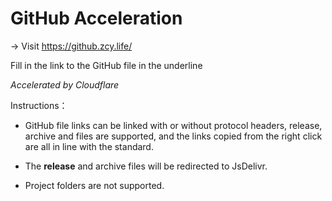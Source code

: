 # GitHub Acceleration

→ Visit https://github.zcy.life/

Fill in the link to the GitHub file in the underline

*Accelerated by Cloudflare*



Instructions：

- GitHub file links can be linked with or without protocol headers, release, archive and files are supported, and the links copied from the right click are all in line with the standard.

- The **release** and archive files will be redirected to JsDelivr.

- Project folders are not supported.